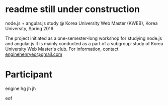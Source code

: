 # readme still under construction

node.js + angular.js study @ Korea University Web Master (KWEB), Korea University, Spring 2016 

The project initiated as a one-semester-long workshop for studying node.js and angular.js
It is mainly conducted as a part of a subgroup-study of Korea University Web Master's club.
For information, contact enginehenryed@gmail.com

# Participant
engine
hg
jh
jh




eof
